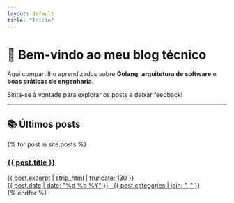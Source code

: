 ```yaml
---
layout: default
title: "Início"
---
```


# 👋 Bem-vindo ao meu blog técnico

Aqui compartilho aprendizados sobre **Golang**, **arquitetura de software** e **boas práticas de engenharia**.

Sinta-se à vontade para explorar os posts e deixar feedback!

---

## 📚 Últimos posts

<div class="post-grid">
  {% for post in site.posts %}
    <a href="{{ post.url | relative_url }}" class="post-card">
      <div class="post-content">
        <h3 class="post-title">{{ post.title }}</h3>
        <div class="post-excerpt">{{ post.excerpt | strip_html | truncate: 130 }}</div>
        <div class="post-meta">
          {{ post.date | date: "%d %b %Y" }} · {{ post.categories | join: ", " }}
        </div>
      </div>
    </a>
  {% endfor %}
</div>

